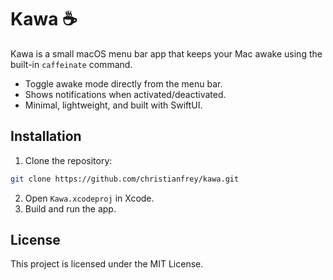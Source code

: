 # Kawa ☕

Kawa is a small macOS menu bar app that keeps your Mac awake using the built-in `caffeinate` command.  

- Toggle awake mode directly from the menu bar.
- Shows notifications when activated/deactivated.
- Minimal, lightweight, and built with SwiftUI.

## Installation

1. Clone the repository:
```bash
git clone https://github.com/christianfrey/kawa.git
```

2. Open `Kawa.xcodeproj` in Xcode.
3. Build and run the app.

## License

This project is licensed under the MIT License.
